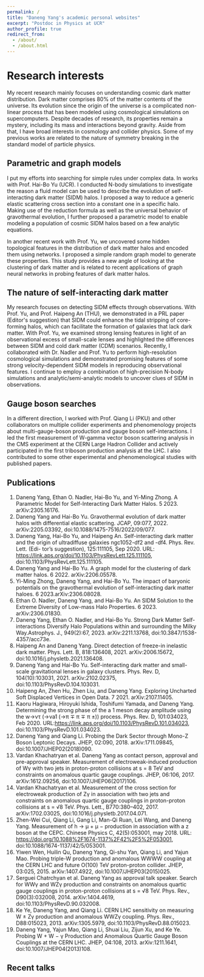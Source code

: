 ```yaml
---
permalink: /
title: "Daneng Yang's academic personal websites"
excerpt: "Postdoc in Physics at UCR"
author_profile: true
redirect_from: 
  - /about/
  - /about.html
---
```


Research interests
======
My recent research mainly focuses on understanding cosmic dark matter distribution. Dark matter comprises 80\% of the matter contents of the universe. Its evolution since the origin of the universe is a complicated non-linear process that has been modeled using cosmological simulations on supercomputers. Despite decades of research, its properties remain a mystery, including its mass and interactions beyond gravity. Aside from that, I have broad interests in cosmology and collider physics. Some of my previous works are related to the nature of symmetry breaking in the standard model of particle physics. 

Parametric and graph models
------
I put my efforts into searching for simple rules under complex data. In works with Prof. Hai-Bo Yu (UCR). I conducted N-body simulations to investigate the reason a fluid model can be used to describe the evolution of self-interacting dark matter (SIDM) halos. I proposed a way to reduce a generic elastic scattering cross section into a constant one in a specific halo. Making use of the reduction formula as well as the universal behavior of gravothermal evolution, I further proposed a parametric model to enable modeling a population of cosmic SIDM halos based on a few analytic equations. 

In another recent work with Prof. Yu, we uncovered some hidden topological features in the distribution of dark matter halos and encoded them using networks. I proposed a simple random graph model to generate these properties. This study provides a new angle of looking at the clustering of dark matter and is related to recent applications of graph neural networks in probing features of dark matter halos.

The nature of self-interacting dark matter
------
My research focuses on detecting SIDM effects through observations. With Prof. Yu, and Prof. Haipeng An (THU), we demonstrated in a PRL paper (Editor's suggestion) that SIDM could enhance the tidal stripping of core-forming halos, which can facilitate the formation of galaxies that lack dark matter. With Prof. Yu, we examined strong lensing features in light of an observational excess of small-scale lenses and highlighted the differences between SIDM and cold dark matter (CDM) scenarios. Recently, I collaborated with Dr. Nadler and Prof. Yu to perform high-resolution cosmological simulations and demonstrated promising features of some strong velocity-dependent SIDM models in reproducing observational features. I continue to employ a combination of high-precision N-body simulations and analytic/semi-analytic models to uncover clues of SIDM in observations.

Gauge boson searches
------
In a different direction, I worked with Prof. Qiang Li (PKU) and other collaborators on multiple collider experiments and phenomenology projects about multi-gauge-boson production and gauge boson self-interactions. I led the first measurement of W-gamma vector boson scattering analysis in the CMS experiment at the CERN Large Hadron Collider and actively participated in the first triboson production analysis at the LHC. I also contributed to some other experimental and phenomenological studies with published papers.

Publications
------
1. Daneng Yang, Ethan O. Nadler, Hai-Bo Yu, and Yi-Ming Zhong. A Parametric Model for Self-Interacting Dark Matter Halos. 5 2023. arXiv:2305.16176.
2. Daneng Yang and Hai-Bo Yu. Gravothermal evolution of dark matter halos with differential elastic scattering. JCAP, 09:077, 2022. arXiv:2205.03392,
doi:10.1088/1475-7516/2022/09/077.
3. Daneng Yang, Hai-Bo Yu, and Haipeng An. Self-interacting dark matter and the origin of ultradiffuse galaxies ngc1052-df2 and -df4. Phys. Rev. Lett. (Edi-
tor’s suggestion), 125:111105, Sep 2020. URL: https://link.aps.org/doi/10.1103/PhysRevLett.125.111105, doi:10.1103/PhysRevLett.125.111105.
4. Daneng Yang and Hai-Bo Yu. A graph model for the clustering of dark matter halos. 6 2022. arXiv:2206.05578.
5. Yi-Ming Zhong, Daneng Yang, and Hai-Bo Yu. The impact of baryonic potentials on the gravothermal evolution of self-interacting dark matter haloes. 6 2023.arXiv:2306.08028.
6. Ethan O. Nadler, Daneng Yang, and Hai-Bo Yu. An SIDM Solution to the Extreme Diversity of Low-mass Halo Properties. 6 2023. arXiv:2306.01830.
7. Daneng Yang, Ethan O. Nadler, and Hai-Bo Yu. Strong Dark Matter Self-interactions Diversify Halo Populations within and surrounding the Milky Way.Astrophys. J., 949(2):67, 2023. arXiv:2211.13768, doi:10.3847/1538-4357/acc73e.
8. Haipeng An and Daneng Yang. Direct detection of freeze-in inelastic dark matter. Phys. Lett. B, 818:136408, 2021. arXiv:2006.15672, doi:10.1016/j.physletb.2021.136408.
9. Daneng Yang and Hai-Bo Yu. Self-interacting dark matter and small-scale gravitational lenses in galaxy clusters. Phys. Rev. D, 104(10):103031, 2021. arXiv:2102.02375, doi:10.1103/PhysRevD.104.103031.
10. Haipeng An, Zhen Hu, Zhen Liu, and Daneng Yang. Exploring Uncharted Soft Displaced Vertices in Open Data. 7 2021. arXiv:2107.11405.
11. Kaoru Hagiwara, Hiroyuki Ishida, Toshifumi Yamada, and Daneng Yang. Determining the strong phase of the a 1 meson decay amplitude using the w→ντ (→νa1 (→π ∓ π ∓ π ±)) process. Phys. Rev. D, 101:034023, Feb 2020. URL:https://link.aps.org/doi/10.1103/PhysRevD.101.034023, doi:10.1103/PhysRevD.101.034023.
12. Daneng Yang and Qiang Li. Probing the Dark Sector through Mono-Z Boson Leptonic Decays. JHEP, 02:090, 2018. arXiv:1711.09845, doi:10.1007/JHEP02(2018)090.
13. Vardan Khachatryan et al. Daneng Yang as contact person, approval and pre-approval speaker. Measurement of electroweak-induced production of Wγ with two jets in proton-proton collisions at s = 8 TeV and constraints on anomalous quartic gauge couplings. JHEP, 06:106, 2017. arXiv:1612.09256, doi:10.1007/JHEP06(2017)106.
14. Vardan Khachatryan et al. Measurement of the cross section for electroweak production of Zγ in association with two jets and constraints on anomalous quartic gauge couplings in proton-proton collisions at s = √8 TeV. Phys. Lett., B770:380–402, 2017. arXiv:1702.03025, doi:10.1016/j.physletb.2017.04.071.
15. Zhen-Wei Cui, Qiang Li, Gang Li, Man-Qi Ruan, Lei Wang, and Daneng Yang. Measurement of h → µ + µ − production in association with a z boson at the CEPC. Chinese Physics C, 42(5):053001, may 2018. URL: https://doi.org/10.1088%2F1674-1137%2F42%2F5%2F053001, doi:10.1088/1674-1137/42/5/053001.
16. Yiwen Wen, Huilin Qu, Daneng Yang, Qi-shu Yan, Qiang Li, and Yajun Mao. Probing triple-W production and anomalous WWWW coupling at the CERN LHC and future O(100) TeV proton-proton collider. JHEP, 03:025, 2015. arXiv:1407.4922, doi:10.1007/JHEP03(2015)025.
17. Serguei Chatrchyan et al. Daneng Yang as approval talk speaker. Search for WWγ and WZγ production and constraints on anomalous quartic gauge couplings in proton-proton collisions at s = √8 TeV. Phys. Rev., D90(3):032008, 2014. arXiv:1404.4619, doi:10.1103/PhysRevD.90.032008.
18. Ke Ye, Daneng Yang, and Qiang Li. CERN LHC sensitivity on measuring W ± Zγ production and anomalous WWZγ coupling. Phys. Rev., D88:015023, 2013. arXiv:1305.5979, doi:10.1103/PhysRevD.88.015023.
19. Daneng Yang, Yajun Mao, Qiang Li, Shuai Liu, Zijun Xu, and Ke Ye. Probing W + W − γ Production and Anomalous Quartic Gauge Boson Couplings at the CERN LHC. JHEP, 04:108, 2013. arXiv:1211.1641, doi:10.1007/JHEP04(2013)108.


Recent talks
------


